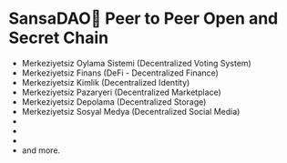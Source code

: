 # SansaDAO🌿 Peer to Peer Open and Secret Chain

- Merkeziyetsiz Oylama Sistemi (Decentralized Voting System)
- Merkeziyetsiz Finans (DeFi - Decentralized Finance)
- Merkeziyetsiz Kimlik (Decentralized Identity)
- Merkeziyetsiz Pazaryeri (Decentralized Marketplace)
- Merkeziyetsiz Depolama (Decentralized Storage)
- Merkeziyetsiz Sosyal Medya (Decentralized Social Media)
-
-
-
- and more.
